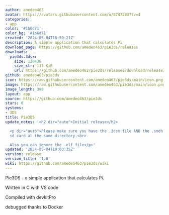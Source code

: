 ```yaml
---
author: amedeo463
avatar: https://avatars.githubusercontent.com/u/87472837?v=4
categories:
- app
color: '#1b6d71'
color_bg: '#1b6d71'
created: '2024-05-04T18:59:21Z'
description: A simple application that calculates Pi
download_page: https://github.com/amedeo463/pie3ds/releases
downloads:
  pie3ds.3dsx:
    size: 120436
    size_str: 117 KiB
    url: https://github.com/amedeo463/pie3ds/releases/download/release/pie3ds.3dsx
github: amedeo463/pie3ds
icon: https://raw.githubusercontent.com/amedeo463/pie3ds/main/icon.png
image: https://raw.githubusercontent.com/amedeo463/pie3ds/main/icon.png
image_length: 390
layout: app
source: https://github.com/amedeo463/pie3ds
stars: 0
systems:
- 3DS
title: Pie3DS
update_notes: '<h2 dir="auto">Initial release</h2>

  <p dir="auto">Please make sure you have the .3dsx file AND the .smdh file on your
  sd card at the same directory.<br>

  Also you can ignore the .elf file</p>'
updated: '2024-05-04T19:03:35Z'
version: release
version_title: '1.0'
wiki: https://github.com/amedeo463/pie3ds/wiki
---
```

Pie3DS - a simple application that calculates Pi.

Written in C with VS code

Compiled with devkitPro

debugged thanks to Docker